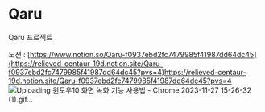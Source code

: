 # Qaru
Qaru 프로젝트

노션 : [https://www.notion.so/Qaru-f0937ebd2fc7479985f41987dd64dc45](https://relieved-centaur-19d.notion.site/Qaru-f0937ebd2fc7479985f41987dd64dc45?pvs=4)https://relieved-centaur-19d.notion.site/Qaru-f0937ebd2fc7479985f41987dd64dc45?pvs=4
![Uploading 윈도우10 화면 녹화 기능 사용법 - Chrome 2023-11-27 15-26-32 (1).gif…]()
